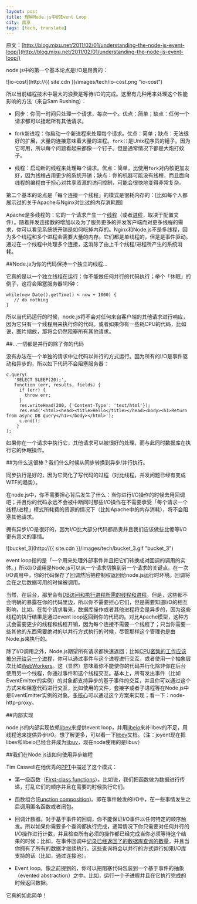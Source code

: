 ```yaml
---
layout: post
title: 理解Node.js中的Event Loop
city: 南京
tags: [tech, translate]
---
```


原文：[http://blog.mixu.net/2011/02/01/understanding-the-node-js-event-loop/](http://blog.mixu.net/2011/02/01/understanding-the-node-js-event-loop/)

node.js中的第一个基本论点是I/O是昂贵的：

![io-cost](http://{{ site.cdn }}/images/tech/io-cost.png "io-cost")

所以当前编程技术中最大的浪费是等待I/O的完成。这里有几种用来处理这个性能影响的方法（来自Sam Rushing）：

* 同步：你同一时间只处理一个请求，每次一个。优点：简单；缺点：任何一个请求都可以挂起所有其他请求。
* fork新进程：你启动一个新进程来处理每个请求。优点：简单；缺点：无法很好的扩展，大量的连接意味着大量的进程。```fork()```是Unix程序员的锤子。因为它可用，所以每个问题看起来都像一个钉子。但是通常情况下都是大炮打蚊子。

* 线程：启动新的线程来处理每个请求。优点：简单，比使用```fork```对内核更加友好，因为线程占用更少的系统开销；缺点：你的机器可能没有线程，而且面向线程的编程由于担心对共享资源的访问控制，可能会很快地变得非常复杂。

第二个基本的论点是「每个连接一个线程」的模式是很耗内存的：[比如每个人都展示过的关于Apache与Nginx对比过的内存消耗图]


Apache是多线程的：它的一个请求产生一个[线程](http://httpd.apache.org/docs/2.0/mod/worker.html)（或者[进程](http://httpd.apache.org/docs/2.0/mod/prefork.html)，取决于配置文件）。随着并发连接数的增加以及为了服务更多的并发客户端而对更多线程的需求，你可以看见系统统开销是如何吃掉内存的。Nginx和Node.js不是多线程，因为多个线程和多个进程会需要大量的内存。它们都是单线程的，但是是事件驱动。通过在一个线程中处理多个连接，这消除了由上千个线程/进程所产生的系统消耗。


##Node.js为你的代码保持一个独立的线程...

它真的是以一个独立线程在运行：你不能做任何并行的代码执行；举个「休眠」的例子，这将会阻塞服务器1秒钟：

	while(new Date().getTime() < now + 1000) {
	   // do nothing
	}

所以当代码运行的时候，node.js将不会对任何来自客户端的其他请求进行响应，因为它只有一个线程用来执行你的代码。或者如果你有一些耗CPU的代码，比如说，图片缩放，那将会仍然阻塞所有其他请求。

##…一切都是并行的除了你的代码

没有办法在一个单独的请求中让代码以并行的方式运行。因为所有的I/O是事件驱动和异步的，所以如下代码不会阻塞服务器：

	c.query(
	   'SELECT SLEEP(20);',
	   function (err, results, fields) {
	     if (err) {
	       throw err;
	     }
	     res.writeHead(200, {'Content-Type': 'text/html'});
	     res.end('<html><head><title>Hello</title></head><body><h1>Return from async DB query</h1></body></html>');
	     c.end();
	    }
	);

如果你在一个请求中执行它，其他请求可以被很好的处理，而与此同时数据库在执行它的休眠操作。

##为什么这很棒？我们什么时候从同步转换到异步/并行执行。

同步执行是好的，因为它简化了写代码的过程（对比线程，并发问题已经有变成WTF的趋势）。

在node.js中，你不需要担心背后发生了什么：当你进行I/O操作的时候去用回调吧；并且你的代码永远不会被中断同时那些I/O操作在不需要承受「每个请求一个线程/进程」模式所耗费的资源的情况下（比如Apache中的内存消耗），将不会阻塞其他请求。

拥有异步I/O是很好的，因为I/O比大部分代码都昂贵并且我们应该做些比傻等I/O更有意义的事情。

![bucket_3](http://{{ site.cdn }}/images/tech/bucket_3.gif "bucket_3")

event loop指的是「一个用来处理外部事件并且把它们转换成对回调的调用的实体。」所以I/O调用是Node.js可以从一个请求切换到另一个请求的关键点。在一次I/O调用中，你的代码保存了回调然后把控制权返回给node.js运行时环境。回调将会在之后数据可用的时候被调用。

当然，在后台，那里会有[DB访问和执行进程所需的线程和进程](http://stackoverflow.com/questions/3629784/how-is-node-js-inherently-faster-when-it-still-relies-on-threads-internally)。但是，这些都不会明确的暴露在你的代码里边，所以你不需要担心它们，但是需要知道I/O的相互影响，比如，在每个请求看来，数据库操作或者其他进程将会是异步的，因为这些线程的执行结果是通过event loop返回到你的代码的。对比Apache模型，这种方式会需要更少的线程和线程开销，因为每个连接不需要一个线程了；只当你需要一些其他的东西需要绝对的以并行方式执行的时候，尽管那样这个管理也是由Node.js来执行的。

除了I/O调用之外，Node.js期望所有请求都快速返回；比如[CPU密集的工作应该被分开给另一个进程](http://stackoverflow.com/questions/3491811/node-js-and-cpu-intensive-requests)，你可以通过事件与这个进程进行交互，或者使用一个抽象层次比如[WebWorkers](http://blog.std.in/2010/07/08/nodejs-webworker-design/)。这（显然）意味着你不能使你的代码并行化除非你在后台使用另一个线程，你通过事件和这个线程交互。基本上，所有发出事件（比如EventEmitter的实例）的对象都支持异步的基于事件的交互，并且你可以通过这个方式来和阻塞代码进行交互，比如使用的文件，套接字或者子进程等在Node.js中是EventEmitter实例的对象。[多核心](http://developer.yahoo.com/blogs/ydn/posts/2010/07/multicore_http_server_with_nodejs/)可以通过这个方案来实现；看一下：node-http-proxy。

##内部实现

node.js的内部实现依赖[libev](http://software.schmorp.de/pkg/libev.html)来提供event loop，并用[libeio](http://software.schmorp.de/pkg/libeio.html)来补libev的不足，用线程池来提供异步I/O。想了解更多，可以看一下[libev](http://pod.tst.eu/http://cvs.schmorp.de/libev/ev.pod)文档。（注：joyent现在把libev和libeio已经合并成为[libuv](https://github.com/joyent/libuv)，现在node使用的是libuv）

##我们在Node.js该如何使用异步编程

Tim Caswell在他优秀的[PPT](http://creationix.com/jsconf.pdf)中描述了这个模式：

* 第一级函数（[First-class functions](http://en.wikipedia.org/wiki/First-class_function)）。比如说，我们把函数做为数据进行传递，打乱它们的顺序并且在需要的时候执行它们。

* 函数组合([Function composition](http://en.wikipedia.org/wiki/Function_composition_(computer_science)))。即在事件触发的I/O中，在一些事情发生之后调用匿名函数或者闭包。

* 回调计数器。对于基于事件的回调，你不能保证I/O事件以任何特定的顺序触发。所以如果你需要多个查询都执行完成，通常情况下你只需要对任何并行的I/O操作进行计数，并且检查所有必须的操作都已经完成当你必须等待这个结果的时候；比如，在事件回调中[记录已经返回了的数据库查询的数量](http://stackoverflow.com/questions/4631774/coordinating-parallel-execution-in-node-js)，并且当你拥有了所有的数据才继续执行。这些查询将会以并行的方式运行如果I/O库支持的话（比如，通过连接池）。

*  Event loop。像之前提到的，你可以把阻塞代码包装到一个基于事件的抽象（evented abstraction）之中。比如，运行一个子进程并且在它执行完成的时候返回数据。

它真的如此简单！

